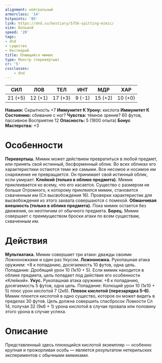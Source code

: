 ```yaml
---
alignment: нейтральный
armorclass: '14'
hitpoints: '85'
link: https://dnd.su/bestiary/5756-spitting-mimic/
size: Большой
speed: '20'
tags:
- dnd
- существо
- бестиарий
title: Плюющийся мимик
type: Монстр (перевертыш)
cr: '5'
cssclasses:
    - dnd
---
```



| СИЛ | ЛОВ | ТЕЛ | ИНТ | МДР | ХАР |
|---|---|---|---|---|---|
| 21 (+5) | 12 (+1) | 17 (+3) | 9 (-1) | 15 (+2) | 10 (+0) |
**Навыки:** Скрытность +7
**Иммунитет К Урону:** кислота
**Иммунитет К Состоянию:** сбивание с ног?
**Чувства:** тёмное зрение? 60 футов, пассивное Восприятие 12
**Опасность:** 5 (1800 опыта)
**Бонус Мастерства:** +3


# Особенности
**Перевертыш.** Мимик может действием превратиться в любой предмет, или принять свой истинный, бесформенный облик. Во всех обликах его характеристики остаются теми же самыми. Все несомое и носимое им снаряжение не превращается. Он принимает свой истинный облик, если умирает.
**Клейкий (только в облике предмета).** Мимик приклеивается ко всему, что его касается. Существо с размером не больше Огромного, к которому приклеился мимик, становится схваченным им (Сл высвобождения 16). Проверки характеристик для высвобождения из этого захвата совершаются с помехой.
**Обманчивая внешность (только в облике предмета).** Пока мимик остается без движения, он неотличим от обычного предмета.
**Борец.** Мимик совершает с преимуществом броски атаки по всем существам, схваченным им.


# Действия
**Мультиатака.** Мимик совершает три атаки: дважды своими Ложноножками и один раз Укусом.
**Ложноножка.** Рукопашная атака оружием: +8 к попаданию, досягаемость 10 футов, одна цель. Попадание: Дробящий урон 10 (1к10 + 5). Если мимик находится в облике предмета, цель попадает под действие его особенности «Клейкий».
**Укус.** Рукопашная атака оружием: +8 к попаданию, досягаемость 5 футов, одна цель. Попадание: Колющий урон 10 (1к10 + 5) плюс урон кислотой 7 (2к6).
**Плевок кислотой (перезарядка 5–6).** Мимик плюется кислотой в одно существо, которое он может видеть в пределах 30 футов. Цель должна совершить спасбросок Ловкости Сл 14, получая 32 (9к6 + 1) урона кислотой в случае провала или половину этого урона в случае успеха.


# Описание
Представленный здесь плюющийся кислотой экземпляр — особенно крупная и прожорливая особь — является результатом нетерильских экспериментов с обычными мимиками.
